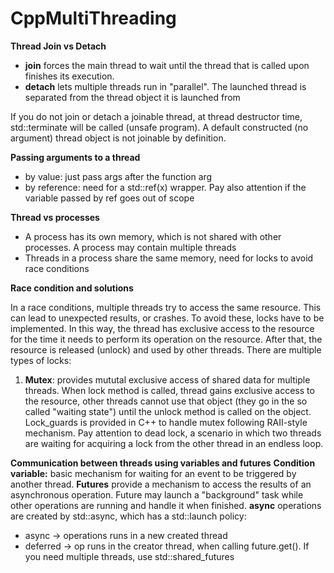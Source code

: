 # **CppMultiThreading**
**Thread Join vs Detach**
- **join** forces the main thread to wait until the thread that is called upon finishes its execution.
- **detach** lets multiple threads run in "parallel". The launched thread is separated from the thread object it is launched from

If you do not join or detach a joinable thread, at thread destructor time, std::terminate will be called (unsafe program).
A default constructed (no argument) thread object is not joinable by definition.

**Passing arguments to a thread**
- by value: just pass args after the function arg
- by reference: need for a std::ref(x) wrapper. Pay also attention if the variable passed by ref goes out of scope

**Thread vs processes**
- A process has its own memory, which is not shared with other processes. A process may contain multiple threads
- Threads in a process share the same memory, need for locks to avoid race conditions

**Race condition and solutions**

In a race conditions, multiple threads try to access the same resource. This can lead to unexpected results, or crashes. To avoid these, locks have to be implemented. In this way, the thread has exclusive access to the resource for the time it needs to perform its operation on the resource. After that, the resource is released (unlock) and used by other threads. There are multiple types of locks:
1. **Mutex**: provides mututal exclusive access of shared data for multiple threads. When lock method is called, thread gains exclusive access to the resource, other threads cannot use that object (they go in the so called "waiting state") until the unlock method is called on the object. Lock_guards is provided in C++ to handle mutex following RAII-style mechanism. Pay attention to dead lock, a scenario in which two threads are waiting for acquiring a lock from the other thread in an endless loop.

**Communication between threads using variables and futures**
**Condition variable:** basic mechanism for waiting for an event to be triggered by another thread.
**Futures** provide a mechanism to access the results of an asynchronous operation. Future may launch a "background" task while other operations are running and handle it when finished. **async** operations are created by std::async, which has a std::launch policy:
- async -> operations runs in a new created thread
- deferred -> op runs in the creator thread, when calling future.get(). If you need multiple threads, use std::shared_futures